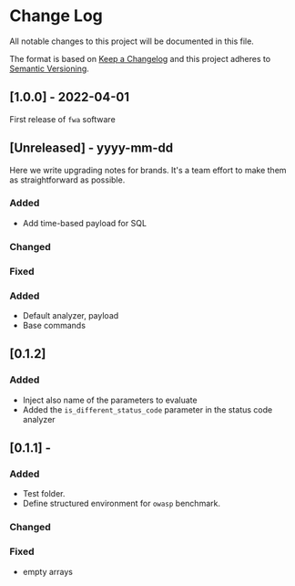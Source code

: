 # Change Log
All notable changes to this project will be documented in this file.
 
The format is based on [Keep a Changelog](http://keepachangelog.com/)
and this project adheres to [Semantic Versioning](http://semver.org/).

## [1.0.0] - 2022-04-01
First release of `fwa` software
 
## [Unreleased] - yyyy-mm-dd
 
Here we write upgrading notes for brands. It's a team effort to make them as
straightforward as possible.
 
### Added
* Add time-based payload for SQL
 
### Changed
 
### Fixed
 
 
### Added 
* Default analyzer, payload
* Base commands

## [0.1.2]
### Added 
* Inject also name of the parameters to evaluate   
* Added the `is_different_status_code` parameter in the status code analyzer


## [0.1.1] - 
### Added 
* Test folder.
* Define structured environment for `owasp` benchmark.
### Changed
### Fixed 
* empty arrays